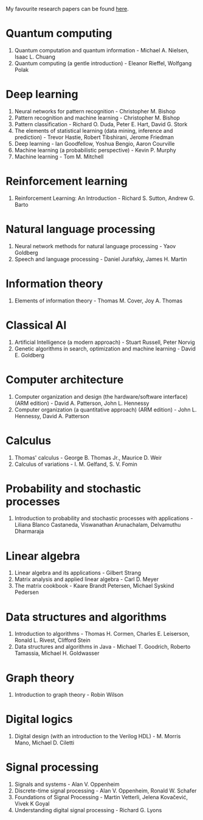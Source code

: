 My favourite research papers can be found [here](https://github.com/mayank31398/Papers-I-have-read).

# Quantum computing
1. Quantum computation and quantum information - Michael A. Nielsen, Isaac L. Chuang
1. Quantum computing (a gentle introduction) - Eleanor Rieffel, Wolfgang Polak

# Deep learning
1. Neural networks for pattern recognition - Christopher M. Bishop
1. Pattern recognition and machine learning - Christopher M. Bishop
1. Pattern classification - Richard O. Duda, Peter E. Hart, David G. Stork
1. The elements of statistical learning (data mining, inference and prediction) - Trevor Hastie, Robert Tibshirani, Jerome Friedman
1. Deep learning - Ian Goodfellow, Yoshua Bengio, Aaron Courville
1. Machine learning (a probabilistic perspective) - Kevin P. Murphy
1. Machine learning - Tom M. Mitchell

# Reinforcement learning
1. Reinforcement Learning: An Introduction - Richard S. Sutton, Andrew G. Barto

# Natural language processing
1. Neural network methods for natural language processing - Yaov Goldberg
1. Speech and language processing - Daniel Jurafsky, James H. Martin

# Information theory
1. Elements of information theory - Thomas M. Cover, Joy A. Thomas

# Classical AI
1. Artificial Intelligence (a modern approach) - Stuart Russell, Peter Norvig
1. Genetic algorithms in search, optimization and machine learning - David E. Goldberg

# Computer architecture
1. Computer organization and design (the hardware/software interface) (ARM edition) - David A. Patterson, John L. Hennessy
1. Computer organization (a quantitative approach) (ARM edition) - John L. Hennessy, David A. Patterson

# Calculus
1. Thomas' calculus - George B. Thomas Jr., Maurice D. Weir
1. Calculus of variations - I. M. Gelfand, S. V. Fomin

# Probability and stochastic processes
1. Introduction to probability and stochastic processes with applications - Liliana Blanco Castaneda, Viswanathan Arunachalam, Delvamuthu Dharmaraja

# Linear algebra
1. Linear algebra and its applications - Gilbert Strang
1. Matrix analysis and applied linear algebra - Carl D. Meyer
1. The matrix cookbook - Kaare Brandt Petersen, Michael Syskind Pedersen

# Data structures and algorithms
1. Introduction to algorithms - Thomas H. Cormen, Charles E. Leiserson, Ronald L. Rivest, Clifford Stein
1. Data structures and algorithms in Java - Michael T. Goodrich, Roberto Tamassia, Michael H. Goldwasser

# Graph theory
1. Introduction to graph theory - Robin Wilson

# Digital logics
1. Digital design (with an introduction to the Verilog HDL) - M. Morris Mano, Michael D. Ciletti

# Signal processing
1. Signals and systems - Alan V. Oppenheim
1. Discrete-time signal processing - Alan V. Oppenheim, Ronald W. Schafer
1. Foundations of Signal Processing - Martin Vetterli, Jelena Kovačević, Vivek K Goyal
1. Understanding digital signal processing - Richard G. Lyons
